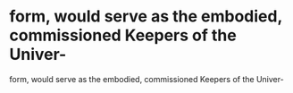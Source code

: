 # form, would serve as the embodied, commissioned Keepers of the Univer-

form, would serve as the embodied, commissioned Keepers of the Univer-